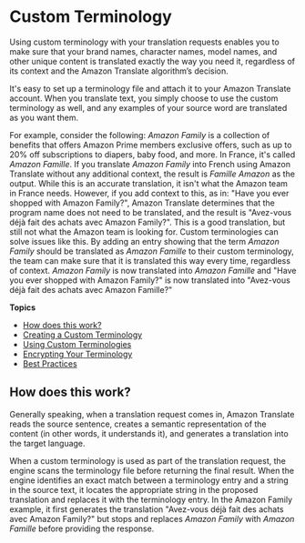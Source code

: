 # Custom Terminology<a name="how-custom-terminology"></a>

Using custom terminology with your translation requests enables you to make sure that your brand names, character names, model names, and other unique content is translated exactly the way you need it, regardless of its context and the Amazon Translate algorithm’s decision\.

It's easy to set up a terminology file and attach it to your Amazon Translate account\. When you translate text, you simply choose to use the custom terminology as well, and any examples of your source word are translated as you want them\.

For example, consider the following: *Amazon Family* is a collection of benefits that offers Amazon Prime members exclusive offers, such as up to 20% off subscriptions to diapers, baby food, and more\. In France, it's called *Amazon Famille*\. If you translate *Amazon Family* into French using Amazon Translate without any additional context, the result is *Famille Amazon* as the output\. While this is an accurate translation, it isn't what the Amazon team in France needs\. However, if you add context to this, as in: "Have you ever shopped with Amazon Family?", Amazon Translate determines that the program name does not need to be translated, and the result is "Avez\-vous déjà fait des achats avec Amazon Family?"\. This is a good translation, but still not what the Amazon team is looking for\. Custom terminologies can solve issues like this\. By adding an entry showing that the term *Amazon Family* should be translated as *Amazon Famille* to their custom terminology, the team can make sure that it is translated this way every time, regardless of context\. *Amazon Family* is now translated into *Amazon Famille* and "Have you ever shopped with Amazon Family?" is now translated into "Avez\-vous déjà fait des achats avec Amazon Famille?"

**Topics**
+ [How does this work?](#how-does-ct-work)
+ [Creating a Custom Terminology](creating-custom-terminology.md)
+ [Using Custom Terminologies](using-ct.md)
+ [Encrypting Your Terminology](protect-terminology.md)
+ [Best Practices](ct-best-practices.md)

## How does this work?<a name="how-does-ct-work"></a>

Generally speaking, when a translation request comes in, Amazon Translate reads the source sentence, creates a semantic representation of the content \(in other words, it understands it\), and generates a translation into the target language\. 

When a custom terminology is used as part of the translation request, the engine scans the terminology file before returning the final result\. When the engine identifies an exact match between a terminology entry and a string in the source text, it locates the appropriate string in the proposed translation and replaces it with the terminology entry\. In the Amazon Family example, it first generates the translation "Avez\-vous déjà fait des achats avec Amazon Family?" but stops and replaces *Amazon Family* with *Amazon Famille* before providing the response\.